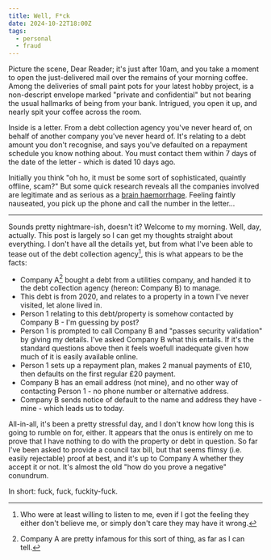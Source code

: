 ```yaml
---
title: Well, F*ck
date: 2024-10-22T18:00Z
tags:
  - personal
  - fraud
---
```


Picture the scene, Dear Reader; it's just after 10am, and you take a moment to open the just-delivered mail over the remains of your morning coffee. Among the deliveries of small paint pots for your latest hobby project, is a non-descript envelope marked "private and confidential" but not bearing the usual hallmarks of being from your bank. Intrigued, you open it up, and nearly spit your coffee across the room.

Inside is a letter. From a debt collection agency you've never heard of, on behalf of another company you've never heard of. It's relating to a debt amount you don't recognise, and says you've defaulted on a repayment schedule you know nothing about. You must contact them within 7 days of the date of the letter - which is dated 10 days ago.

Initially you think "oh ho, it must be some sort of sophisticated, quaintly offline, scam?" But some quick research reveals all the companies involved are legitimate and as serious as a [brain haemorrhage](https://chrismcleod.dev/blog/life-is-a-lemon/). Feeling faintly nauseated, you pick up the phone and call the number in the letter…

---

Sounds pretty nightmare-ish, doesn't it? Welcome to my morning. Well, day, actually. This post is largely so I can get my thoughts straight about everything. I don't have all the details yet, but from what I've been able to tease out of the debt collection agency[^1], this is what appears to be the facts:

- Company A[^2] bought a debt from a utilities company, and handed it to the debt collection agency (hereon: Company B) to manage.
- This debt is from 2020, and relates to a property in a town I've never visited, let alone lived in.
- Person 1 relating to this debt/property is somehow contacted by Company B - I'm guessing by post?
- Person 1 is prompted to call Company B and "passes security validation" by giving my details. I've asked Company B what this entails. If it's the standard questions above then it feels woefull inadequate given how much of it is easily available online.
- Person 1 sets up a repayment plan, makes 2 manual payments of £10, then defaults on the first regular £20 payment.
- Company B has an email address (not mine), and no other way of contacting Person 1 - no phone number or alternative address.
- Company B sends notice of default to the name and address they have - mine - which leads us to today.

All-in-all, it's been a pretty stressful day, and I don't know how long this is going to rumble on for, either. It appears that the onus is entirely on me to prove that I have nothing to do with the property or debt in question. So far I've been asked to provide a council tax bill, but that seems flimsy (i.e. easily rejectable) proof at best, and it's up to Company A whether they accept it or not. It's almost the old "how do you prove a negative" conundrum.

In short: fuck, fuck, fuckity-fuck.

[^1]: Who were at least willing to listen to me, even if I got the feeling they either don't believe me, or simply don't care they may have it wrong.
[^2]: Company A are pretty infamous for this sort of thing, as far as I can tell.